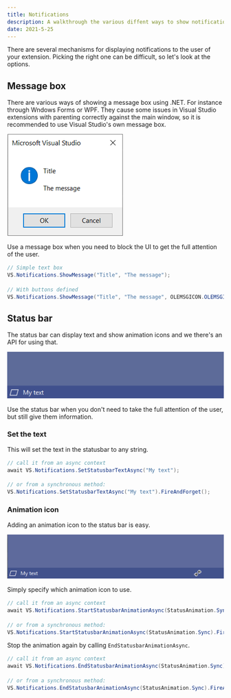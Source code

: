 ```yaml
---
title: Notifications
description: A walkthrough the various diffent ways to show notifications to users.
date: 2021-5-25
---
```


There are several mechanisms for displaying notifications to the user of your extension. Picking the right one can be difficult, so let's look at the options.

## Message box
There are various ways of showing a message box using .NET. For instance through Wndows Forms or WPF. They cause some issues in Visual Studio extensions with parenting correctly against the main window, so it is recommended to use Visual Studio's own message box.

![Native Visual Studio message box](../assets/img/messagebox.png)

Use a message box when you need to block the UI to get the full attention of the user.

```csharp
// Simple text box
VS.Notifications.ShowMessage("Title", "The message");

// With buttons defined
VS.Notifications.ShowMessage("Title", "The message", OLEMSGICON.OLEMSGICON_INFO, OLEMSGBUTTON.OLEMSGBUTTON_OKCANCEL);   
```

## Status bar
The status bar can display text and show animation icons and we there's an API for using that.

![Status bar showing custom text](../assets/img/statusbar.png)

Use the status bar when you don't need to take the full attention of the user, but still give them information.

### Set the text
This will set the text in the statusbar to any string.

```csharp
// call it from an async context
await VS.Notifications.SetStatusbarTextAsync("My text");

// or from a synchronous method:
VS.Notifications.SetStatusbarTextAsync("My text").FireAndForget();
```

### Animation icon
Adding an animation icon to the status bar is easy.

![Statusbar animating using the StatusAnimation.Sync icon](../assets/img/statusbar-animation.gif)

Simply specify which animation icon to use.

```csharp
// call it from an async context
await VS.Notifications.StartStatusbarAnimationAsync(StatusAnimation.Sync);

// or from a synchronous method:
VS.Notifications.StartStatusbarAnimationAsync(StatusAnimation.Sync).FireAndForget();
```

Stop the animation again by calling `EndStatusbarAnimationAsync`.

```csharp
// call it from an async context
await VS.Notifications.EndStatusbarAnimationAsync(StatusAnimation.Sync);

// or from a synchronous method:
VS.Notifications.EndStatusbarAnimationAsync(StatusAnimation.Sync).FireAndForget();
```
